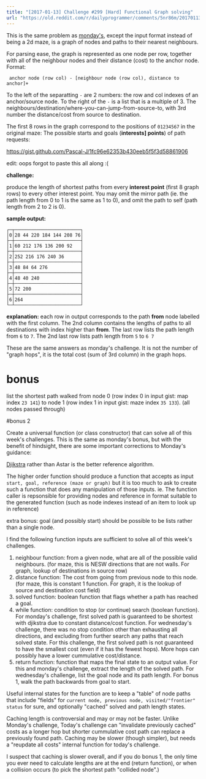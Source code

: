 ```yaml
---
title: "[2017-01-13] Challenge #299 [Hard] Functional Graph solving"
url: "https://old.reddit.com/r/dailyprogrammer/comments/5nr86m/20170113_challenge_299_hard_functional_graph/"
---
```


This is the same problem as [monday's](https://www.reddit.com/r/dailyprogrammer/comments/5mzr6x/20170109_challenge_298_hard_functional_maze/), except the input format instead of being a 2d maze, is a graph of nodes and paths to their nearest neighbours.

For parsing ease, the graph is represented as one node per row, together with all of the neighbour nodes and their distance (cost) to the anchor node.  Format:

     anchor node (row col) - [neighbour node (row col), distance to anchor]+

To the left of the separatting `-` are 2 numbers: the row and col indexes of an anchor/source node.  To the right of the `-` is a list that is a multiple of 3.  The neighbours/destination/where-you-can-jump-from-source-to, with 3rd number the distance/cost from source to destination.

The first 8 rows in the graph correspond to the positions of `01234567` in the original maze:  The possible starts and goals (**interests] points**) of path requests:

https://gist.github.com/Pascal-J/1fc96e62353b430eeb5f5f3d58861906

edit:  oops forgot to paste this all along :(

**challenge:** 

produce the length of shortest paths from every **interest point** (first 8 graph rows) to every other interest point.  You may omit the mirror path (ie. the path length from 0 to 1 is the same as 1 to 0), and omit the path to self (path length from 2 to 2 is 0).

**sample output:**

    ┌─┬────────────────────────┐
    │0│28 44 220 184 144 208 76│
    ├─┼────────────────────────┤
    │1│60 212 176 136 200 92   │
    ├─┼────────────────────────┤
    │2│252 216 176 240 36      │
    ├─┼────────────────────────┤
    │3│48 84 64 276            │
    ├─┼────────────────────────┤
    │4│48 40 240               │
    ├─┼────────────────────────┤
    │5│72 200                  │
    ├─┼────────────────────────┤
    │6│264                     │
    └─┴────────────────────────┘

**explanation:** each row in output corresponds to the path **from** node labelled with the first column.  The 2nd column contains the lengths of paths to all destinations with index higher than **from**.  The last row lists the path length from `6` to `7`.  The 2nd last row lists path length from `5` to `6 7`

These are the same answers as monday's challenge.  It is not the number of "graph hops", it is the total cost (sum of 3rd column) in the graph hops.

# bonus

list the shortest path walked from node 0 (row index 0 in input gist:  map index `23 141`) to node 1 (row index 1 in input gist: maze index `35 133`).  (all nodes passed through)

#bonus 2

Create a universal function (or class constructor) that can solve all of this week's challenges.  This is the same as monday's bonus, but with the benefit of hindsight, there are some important corrections to Monday's guidance:

[Djikstra](https://en.wikipedia.org/wiki/Dijkstra%27s_algorithm) rather than Astar is the better reference algorithm.

The higher order function should produce a function that accepts as input `start, goal, reference (maze or graph)` but it is too much to ask to create such a function that does any manipulation of those inputs.  ie.  The function caller is repsonsible for providing nodes and reference in format suitable to the generated function (such as node indexes instead of an item to look up in reference)

extra bonus: goal (and possibly start) should be possible to be lists rather than a single node.

I find the following function inputs are sufficient to solve all of this week's challenges.

1. neighbour function:  from a given node, what are all of the possible valid neighbours. (for maze, this is NESW directions that are not walls.  For graph, lookup of destinations in source row)
2. distance function:  The cost from going from previous node to this node.  (for maze, this is constant 1 function.  For graph, it is the lookup of source and destination cost field)
3. solved function: boolean function that flags whether a path has reached a goal.
4. while function:  condition to stop (or continue) search (boolean function).  For monday's challenge, first solved path is guaranteed to be shortest with djikstra due to constant distance/cost function.  For wednesday's challenge, there was no stop condition other than exhausting all directions, and excluding from further search any paths that reach solved state.  For this challenge, the first solved path is not guaranteed to have the smallest cost (even if it has the fewest hops).  More hops can possibly have a lower cummulative cost/distance.
5. return function: function that maps the final state to an output value.  For this and monday's challenge, extract the length of the solved path.  For wednesday's challenge, list the goal node and its path length.  For bonus 1, walk the path backwards from goal to start.

Useful internal states for the function are to keep a "table" of node paths that include "fields" for `current node, previous node, visited/"frontier" status` for sure, and optionally "cached" solved and path length states.

Caching length is controversial and may or may not be faster.  Unlike Monday's challenge, Today's challenge can "invalidate previously cached" costs as a longer hop but shorter cummulative cost path can replace a previously found path.  Caching may be slower (though simpler), but needs a "reupdate all costs" internal function for today's challenge.  

I suspect that caching is slower overall, and if you do bonus 1, the only time you ever need to calculate lengths are at the end (return function), or when a collision occurs (to pick the shortest path "collided node".)


